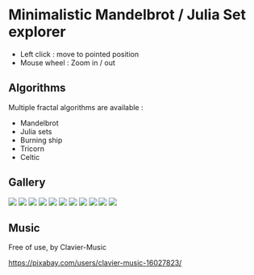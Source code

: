 # Minimalistic Mandelbrot / Julia Set explorer

* Left click : move to pointed position
* Mouse wheel : Zoom in / out

## Algorithms

Multiple fractal algorithms are available :

* Mandelbrot
* Julia sets
* Burning ship
* Tricorn
* Celtic

## Gallery

![](pictures/pic1.png)
![](pictures/pic2.png)
![](pictures/pic3.png)
![](pictures/pic4.png)
![](pictures/pic5.png)
![](pictures/pic6.png)
![](pictures/pic7.png)
![](pictures/pic8.png)
![](pictures/pic9.png)
![](pictures/pic10.png)
![](pictures/pic11.png)

## Music

Free of use, by Clavier-Music

https://pixabay.com/users/clavier-music-16027823/